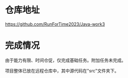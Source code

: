# 仓库地址

https://github.com/RunForTime2023/Java-work3

# 完成情况

由于能力有限、时间仓促，仅完成基础任务。附加任务未完成。

项目整体已放在远程仓库中，其中源代码在"src"文件夹下。
